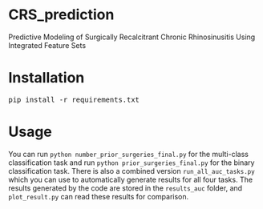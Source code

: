# CRS_prediction
Predictive Modeling of Surgically Recalcitrant Chronic Rhinosinusitis Using Integrated Feature Sets

# Installation
<pre>pip install -r requirements.txt</pre>
# Usage
You can run `python number_prior_surgeries_final.py` for the multi-class classification task and run `python prior_surgeries_final.py` for the binary classification task.
There is also a combined version `run_all_auc_tasks.py` which you can use to automatically generate results for all four tasks.
The results generated by the code are stored in the `results_auc` folder, and `plot_result.py` can read these results for comparison.

